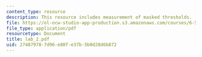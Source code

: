 ```yaml
---
content_type: resource
description: This resource includes measurement of masked thresholds.
file: https://ol-ocw-studio-app-production.s3.amazonaws.com/courses/6-551j-acoustics-of-speech-and-hearing-fall-2004/274879787d96e80fe37b5b0d28d6b872_lab_2.pdf
file_type: application/pdf
resourcetype: Document
title: lab_2.pdf
uid: 27487978-7d96-e80f-e37b-5b0d28d6b872
---
```

